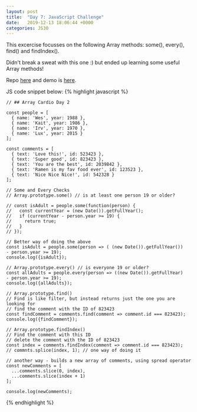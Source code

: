 ```yaml
---
layout: post
title:  "Day 7: JavaScript Challenge"
date:   2019-12-13 18:06:44 +0000
categories: JS30
---
```


This excercise focusses on the following Array methods: some(), every(), find() and findIndex().

Didn't break a sweat with this one :) but ended up learning some useful Array methods!
  
Repo [here](https://github.com/mlatif01/js30) 
and demo is [here](http://ml-js30.epizy.com/day07.html).

JS code snippet below:
{% highlight javascript %}

    // ## Array Cardio Day 2

    const people = [
      { name: 'Wes', year: 1988 },
      { name: 'Kait', year: 1986 },
      { name: 'Irv', year: 1970 },
      { name: 'Lux', year: 2015 }
    ];

    const comments = [
      { text: 'Love this!', id: 523423 },
      { text: 'Super good', id: 823423 },
      { text: 'You are the best', id: 2039842 },
      { text: 'Ramen is my fav food ever', id: 123523 },
      { text: 'Nice Nice Nice!', id: 542328 }
    ];

    // Some and Every Checks
    // Array.prototype.some() // is at least one person 19 or older?

    // const isAdult = people.some(function(person) {
    //   const currentYear = (new Date()).getFullYear();
    //   if (currentYear - person.year >= 19) {
    //     return true;
    //   }
    // });

    // Better way of doing the above
    const isAdult = people.some(person => ( (new Date()).getFullYear())
    - person.year >= 19);
    console.log({isAdult});

    // Array.prototype.every() // is everyone 19 or older?
    const allAdults = people.every(person => ((new Date()).getFullYear)
    - person.year >= 19);
    console.log({allAdults});

    // Array.prototype.find()
    // Find is like filter, but instead returns just the one you are looking for
    // find the comment with the ID of 823423
    const findComment = comments.find(comment => comment.id === 823423);
    console.log({findComment});

    // Array.prototype.findIndex()
    // Find the comment with this ID
    // delete the comment with the ID of 823423
    const index = comments.findIndex(comment => comment.id === 823423);
    // commnts.splice(index, 1); // one way of doing it

    // another way - builds a new array of comments, using spread operator
    const newComments = [
      ...comments.slice(0, index),
      ...comments.slice(index + 1)
    ];

    console.log(newComments);

{% endhighlight %}











